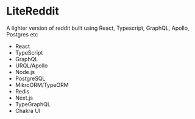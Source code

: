 # LiteReddit

A lighter version of reddit built using React, Typescript, GraphQL, Apollo, Postgres etc




- React
- TypeScript
- GraphQL
- URQL/Apollo
- Node.js
- PostgreSQL
- MikroORM/TypeORM
- Redis
- Next.js
- TypeGraphQL
- Chakra UI


